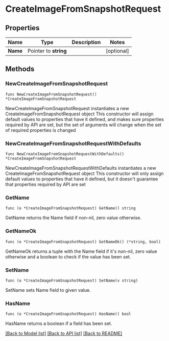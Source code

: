 # CreateImageFromSnapshotRequest

## Properties

Name | Type | Description | Notes
------------ | ------------- | ------------- | -------------
**Name** | Pointer to **string** |  | [optional] 

## Methods

### NewCreateImageFromSnapshotRequest

`func NewCreateImageFromSnapshotRequest() *CreateImageFromSnapshotRequest`

NewCreateImageFromSnapshotRequest instantiates a new CreateImageFromSnapshotRequest object
This constructor will assign default values to properties that have it defined,
and makes sure properties required by API are set, but the set of arguments
will change when the set of required properties is changed

### NewCreateImageFromSnapshotRequestWithDefaults

`func NewCreateImageFromSnapshotRequestWithDefaults() *CreateImageFromSnapshotRequest`

NewCreateImageFromSnapshotRequestWithDefaults instantiates a new CreateImageFromSnapshotRequest object
This constructor will only assign default values to properties that have it defined,
but it doesn't guarantee that properties required by API are set

### GetName

`func (o *CreateImageFromSnapshotRequest) GetName() string`

GetName returns the Name field if non-nil, zero value otherwise.

### GetNameOk

`func (o *CreateImageFromSnapshotRequest) GetNameOk() (*string, bool)`

GetNameOk returns a tuple with the Name field if it's non-nil, zero value otherwise
and a boolean to check if the value has been set.

### SetName

`func (o *CreateImageFromSnapshotRequest) SetName(v string)`

SetName sets Name field to given value.

### HasName

`func (o *CreateImageFromSnapshotRequest) HasName() bool`

HasName returns a boolean if a field has been set.


[[Back to Model list]](../README.md#documentation-for-models) [[Back to API list]](../README.md#documentation-for-api-endpoints) [[Back to README]](../README.md)


